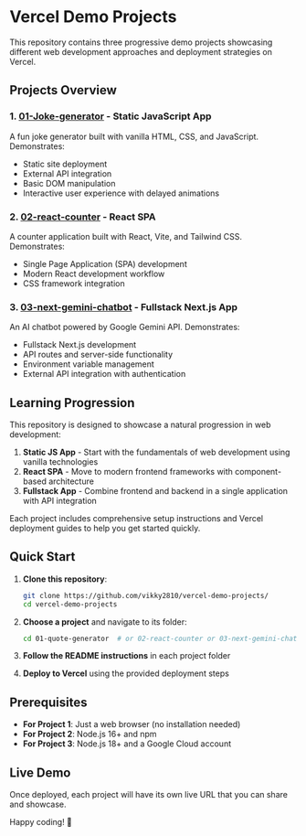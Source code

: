 # Vercel Demo Projects

This repository contains three progressive demo projects showcasing different web development approaches and deployment strategies on Vercel.

## Projects Overview

### 1. [01-Joke-generator](./01-joke-generator/) - Static JavaScript App
A fun joke generator built with vanilla HTML, CSS, and JavaScript. Demonstrates:
- Static site deployment
- External API integration
- Basic DOM manipulation
- Interactive user experience with delayed animations

### 2. [02-react-counter](./02-react-counter/) - React SPA
A counter application built with React, Vite, and Tailwind CSS. Demonstrates:
- Single Page Application (SPA) development
- Modern React development workflow
- CSS framework integration

### 3. [03-next-gemini-chatbot](./03-next-gemini-chatbot/) - Fullstack Next.js App
An AI chatbot powered by Google Gemini API. Demonstrates:
- Fullstack Next.js development
- API routes and server-side functionality
- Environment variable management
- External API integration with authentication

## Learning Progression

This repository is designed to showcase a natural progression in web development:

1. **Static JS App** - Start with the fundamentals of web development using vanilla technologies
2. **React SPA** - Move to modern frontend frameworks with component-based architecture
3. **Fullstack App** - Combine frontend and backend in a single application with API integration

Each project includes comprehensive setup instructions and Vercel deployment guides to help you get started quickly.

## Quick Start

1. **Clone this repository**:
   ```bash
   git clone https://github.com/vikky2810/vercel-demo-projects/
   cd vercel-demo-projects
   ```

2. **Choose a project** and navigate to its folder:
   ```bash
   cd 01-quote-generator  # or 02-react-counter or 03-next-gemini-chatbot
   ```

3. **Follow the README instructions** in each project folder

4. **Deploy to Vercel** using the provided deployment steps

## Prerequisites

- **For Project 1**: Just a web browser (no installation needed)
- **For Project 2**: Node.js 16+ and npm
- **For Project 3**: Node.js 18+ and a Google Cloud account

## Live Demo

Once deployed, each project will have its own live URL that you can share and showcase.

Happy coding! 🚀

